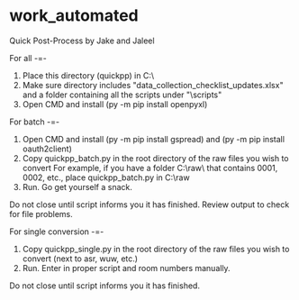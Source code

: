 # work_automated

Quick Post-Process
by Jake and Jaleel

For all
-=-

1. Place this directory (quickpp) in C:\
2. Make sure directory includes "data_collection_checklist_updates.xlsx" and a folder containing all the scripts under "\scripts\"
3. Open CMD and install (py -m pip install openpyxl)

For batch
-=-

1. Open CMD and install (py -m pip install gspread) and (py -m pip install oauth2client)
2. Copy quickpp_batch.py in the root directory of the raw files you wish to convert
	For example, if you have a folder C:\raw\ that contains 0001, 0002, etc., place quickpp_batch.py in C:\raw
3. Run. Go get yourself a snack.

Do not close until script informs you it has finished. Review output to check for file problems.


For single conversion
-=-

1. Copy quickpp_single.py in the root directory of the raw files you wish to convert (next to asr, wuw, etc.)
2. Run. Enter in proper script and room numbers manually.

Do not close until script informs you it has finished.
